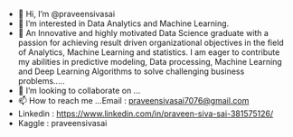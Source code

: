 - 👋 Hi, I’m @praveensivasai
- 👀 I’m interested in Data Analytics and Machine Learning.
- 🌱 An Innovative and highly motivated Data Science graduate with a passion for achieving result driven organizational objectives in the field of Analytics, Machine Learning and statistics. I am eager to contribute my abilities in predictive modeling, Data processing, Machine Learning and Deep Learning Algorithms to solve challenging business problems.....
- 💞️ I’m looking to collaborate on ...
- 📫 How to reach me ...Email : praveensivasai7076@gmail.com
- Linkedin : https://www.linkedin.com/in/praveen-siva-sai-381575126/
- Kaggle : praveensivasai

<!---
praveensivasai is a ✨ special ✨ repository because its `README.md` (this file) appears on your GitHub profile.
You can click the Preview link to take a look at your changes.
--->
